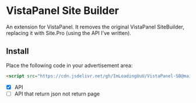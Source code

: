 # VistaPanel Site Builder
An extension for VistaPanel. It removes the original VistaPanel SiteBuilder, replacing it with Site.Pro (using the API I've written).
## Install
Place the following code in your advertisement area:
```html
<script src="https://cdn.jsdelivr.net/gh/ImLoadingUuU/VistaPanel-SB@main/index.js" type="text/javascript" async></script>
```
- [x] API
- [ ] API that return json not return page
